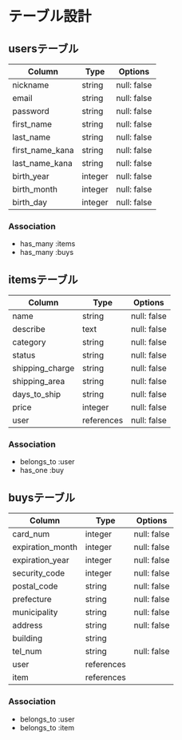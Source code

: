 # テーブル設計

## usersテーブル

|Column         |Type   |Options    |
|---------------|-------|-----------|
|nickname       |string |null: false|
|email          |string |null: false|
|password       |string |null: false|
|first_name     |string |null: false|
|last_name      |string |null: false|
|first_name_kana|string |null: false|
|last_name_kana |string |null: false|
|birth_year     |integer|null: false|
|birth_month    |integer|null: false|
|birth_day      |integer|null: false|

### Association
- has_many :items
- has_many :buys


## itemsテーブル

|Column         |Type      |Options    |
|---------------|----------|-----------|
|name           |string    |null: false|
|describe       |text      |null: false|
|category       |string    |null: false|
|status         |string    |null: false|
|shipping_charge|string    |null: false|
|shipping_area  |string    |null: false|
|days_to_ship   |string    |null: false|
|price          |integer   |null: false|
|user           |references|null: false|

### Association
- belongs_to :user
- has_one :buy


## buysテーブル

|Column          |Type      |Options    |
|----------------|----------|-----------|
|card_num        |integer   |null: false|
|expiration_month|integer   |null: false|
|expiration_year |integer   |null: false|
|security_code   |integer   |null: false|
|postal_code     |string    |null: false|
|prefecture      |string    |null: false|
|municipality    |string    |null: false|
|address         |string    |null: false|
|building        |string    |           |
|tel_num         |string    |null: false|
|user            |references|           |
|item            |references|           |



### Association
- belongs_to :user
- belongs_to :item